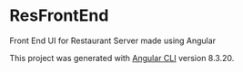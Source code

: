 # ResFrontEnd

Front End UI for Restaurant Server made using Angular

This project was generated with [Angular CLI](https://github.com/angular/angular-cli) version 8.3.20.
